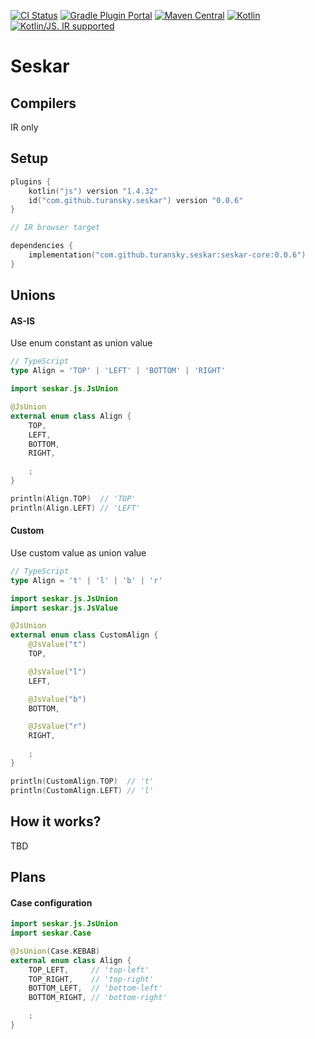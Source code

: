 <!--
[![CI Status](https://github.com/turansky/seskar/workflows/CI/badge.svg)](https://github.com/turansky/seskar/actions)
-->
[![CI Status](https://github.com/turansky/seskar/workflows/gradle%20plugin/badge.svg)](https://github.com/turansky/seskar/actions)
[![Gradle Plugin Portal](https://img.shields.io/maven-metadata/v/https/plugins.gradle.org/m2/com/github/turansky/seskar/com.github.turansky.seskar.gradle.plugin/maven-metadata.xml.svg?label=plugin&logo=gradle)](https://plugins.gradle.org/plugin/com.github.turansky.seskar)
[![Maven Central](https://img.shields.io/maven-central/v/com.github.turansky.seskar/seskar-core?logo=apache-maven)](https://mvnrepository.com/artifact/com.github.turansky.seskar/seskar-core)
[![Kotlin](https://img.shields.io/badge/kotlin-1.4.32-blue.svg?logo=kotlin)](http://kotlinlang.org)
[![Kotlin/JS. IR supported](https://img.shields.io/badge/kotlin-IR%20supported-yellow?logo=kotlin&logoColor=yellow)](https://kotl.in/jsirsupported)

# Seskar

## Compilers
IR only

## Setup
```kotlin
plugins {
    kotlin("js") version "1.4.32"
    id("com.github.turansky.seskar") version "0.0.6"
}

// IR browser target

dependencies {
    implementation("com.github.turansky.seskar:seskar-core:0.0.6")
}
```

## Unions

#### AS-IS

Use enum constant as union value

```typescript
// TypeScript
type Align = 'TOP' | 'LEFT' | 'BOTTOM' | 'RIGHT'
```

```kotlin
import seskar.js.JsUnion

@JsUnion
external enum class Align {
    TOP,
    LEFT,
    BOTTOM,
    RIGHT,

    ;
}

println(Align.TOP)  // 'TOP'
println(Align.LEFT) // 'LEFT'
```

#### Custom

Use custom value as union value

```typescript
// TypeScript
type Align = 't' | 'l' | 'b' | 'r'
```

```kotlin
import seskar.js.JsUnion
import seskar.js.JsValue

@JsUnion
external enum class CustomAlign {
    @JsValue("t")
    TOP,

    @JsValue("l")
    LEFT,

    @JsValue("b")
    BOTTOM,

    @JsValue("r")
    RIGHT,

    ;
}

println(CustomAlign.TOP)  // 't'
println(CustomAlign.LEFT) // 'l'
```

## How it works?

TBD

## Plans

#### Case configuration

```kotlin
import seskar.js.JsUnion
import seskar.Case

@JsUnion(Case.KEBAB)
external enum class Align {
    TOP_LEFT,     // 'top-left'
    TOP_RIGHT,    // 'top-right' 
    BOTTOM_LEFT,  // 'bottom-left'
    BOTTOM_RIGHT, // 'bottom-right'

    ;
}
``` 

